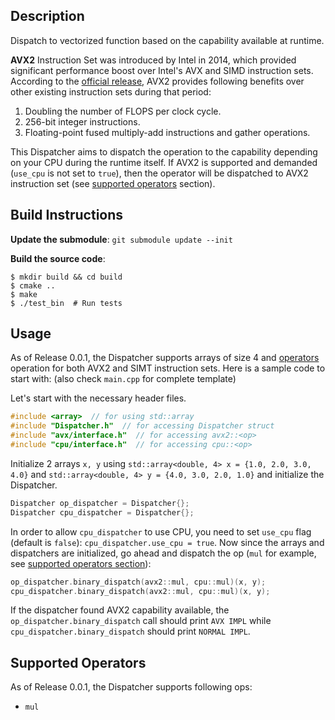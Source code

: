 ## Description

Dispatch to vectorized function based on the capability available at runtime.

**AVX2** Instruction Set was introduced by Intel in 2014, which provided significant performance boost over Intel's AVX and SIMD instruction sets. According to the <a href="https://www.intel.com/content/dam/www/public/us/en/documents/white-papers/performance-xeon-e5-v3-advanced-vector-extensions-paper.pdf">official release</a>, AVX2 provides following benefits over other existing instruction sets during that period:

1. Doubling the number of FLOPS per clock cycle.
2. 256-bit integer instructions.
3. Floating-point fused multiply-add instructions and gather operations.

This Dispatcher aims to dispatch the operation to the capability depending on your CPU during the runtime itself. If AVX2 is supported and demanded (`use_cpu` is not set to `true`), then the operator will be dispatched to AVX2 instruction set (see [supported operators](#supported-operators) section).

## Build Instructions

**Update the submodule**: `git submodule update --init`

**Build the source code**:

```
$ mkdir build && cd build
$ cmake ..
$ make
$ ./test_bin  # Run tests
```

## Usage

As of Release 0.0.1, the Dispatcher supports arrays of size 4 and [operators](#supported-operators) operation for both AVX2 and SIMT instruction sets. Here is a sample code to start with: (also check `main.cpp` for complete template)

Let's start with the necessary header files.

```cpp
#include <array>  // for using std::array
#include "Dispatcher.h"  // for accessing Dispatcher struct
#include "avx/interface.h"  // for accessing avx2::<op>
#include "cpu/interface.h"  // for accessing cpu::<op>
```

Initialize 2 arrays `x, y` using `std::array<double, 4> x = {1.0, 2.0, 3.0, 4.0}` and `std::array<double, 4> y = {4.0, 3.0, 2.0, 1.0}` and initialize the Dispatcher.

```cpp
Dispatcher op_dispatcher = Dispatcher{};
Dispatcher cpu_dispatcher = Dispatcher{};
```

In order to allow `cpu_dispatcher` to use CPU, you need to set `use_cpu` flag (default is `false`): `cpu_dispatcher.use_cpu = true`. Now since the arrays and dispatchers are initialized, go ahead and dispatch the op (`mul` for example, see [supported operators section](#supported-operators)):

```cpp
op_dispatcher.binary_dispatch(avx2::mul, cpu::mul)(x, y);
cpu_dispatcher.binary_dispatch(avx2::mul, cpu::mul)(x, y);
```

If the dispatcher found AVX2 capability available, the `op_dispatcher.binary_dispatch` call should print `AVX IMPL` while `cpu_dispatcher.binary_dispatch` should print `NORMAL IMPL`.

## Supported Operators

As of Release 0.0.1, the Dispatcher supports following ops:

* `mul`

